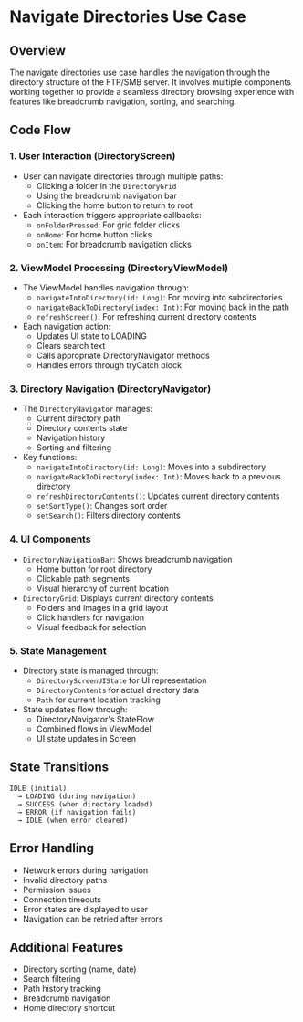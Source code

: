 # Navigate Directories Use Case

## Overview
The navigate directories use case handles the navigation through the directory structure of the FTP/SMB server. It involves multiple components working together to provide a seamless directory browsing experience with features like breadcrumb navigation, sorting, and searching.

## Code Flow

### 1. User Interaction (DirectoryScreen)
- User can navigate directories through multiple paths:
  - Clicking a folder in the `DirectoryGrid`
  - Using the breadcrumb navigation bar
  - Clicking the home button to return to root
- Each interaction triggers appropriate callbacks:
  - `onFolderPressed`: For grid folder clicks
  - `onHome`: For home button clicks
  - `onItem`: For breadcrumb navigation clicks

### 2. ViewModel Processing (DirectoryViewModel)
- The ViewModel handles navigation through:
  - `navigateIntoDirectory(id: Long)`: For moving into subdirectories
  - `navigateBackToDirectory(index: Int)`: For moving back in the path
  - `refreshScreen()`: For refreshing current directory contents
- Each navigation action:
  - Updates UI state to LOADING
  - Clears search text
  - Calls appropriate DirectoryNavigator methods
  - Handles errors through tryCatch block

### 3. Directory Navigation (DirectoryNavigator)
- The `DirectoryNavigator` manages:
  - Current directory path
  - Directory contents state
  - Navigation history
  - Sorting and filtering
- Key functions:
  - `navigateIntoDirectory(id: Long)`: Moves into a subdirectory
  - `navigateBackToDirectory(index: Int)`: Moves back to a previous directory
  - `refreshDirectoryContents()`: Updates current directory contents
  - `setSortType()`: Changes sort order
  - `setSearch()`: Filters directory contents

### 4. UI Components
- `DirectoryNavigationBar`: Shows breadcrumb navigation
  - Home button for root directory
  - Clickable path segments
  - Visual hierarchy of current location
- `DirectoryGrid`: Displays current directory contents
  - Folders and images in a grid layout
  - Click handlers for navigation
  - Visual feedback for selection

### 5. State Management
- Directory state is managed through:
  - `DirectoryScreenUIState` for UI representation
  - `DirectoryContents` for actual directory data
  - `Path` for current location tracking
- State updates flow through:
  - DirectoryNavigator's StateFlow
  - Combined flows in ViewModel
  - UI state updates in Screen

## State Transitions
```
IDLE (initial)
  → LOADING (during navigation)
  → SUCCESS (when directory loaded)
  → ERROR (if navigation fails)
  → IDLE (when error cleared)
```

## Error Handling
- Network errors during navigation
- Invalid directory paths
- Permission issues
- Connection timeouts
- Error states are displayed to user
- Navigation can be retried after errors

## Additional Features
- Directory sorting (name, date)
- Search filtering
- Path history tracking
- Breadcrumb navigation
- Home directory shortcut